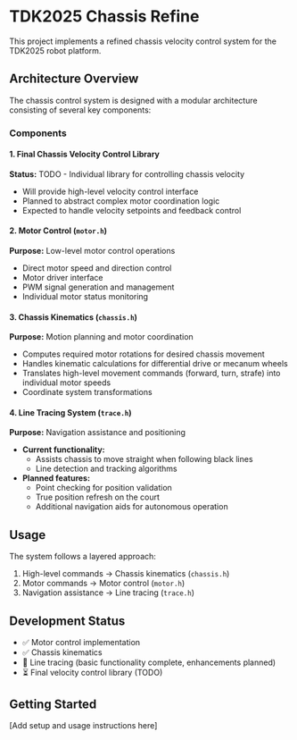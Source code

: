 # TDK2025 Chassis Refine

This project implements a refined chassis velocity control system for the TDK2025 robot platform.

## Architecture Overview

The chassis control system is designed with a modular architecture consisting of several key components:

### Components

#### 1. Final Chassis Velocity Control Library
**Status:** TODO - Individual library for controlling chassis velocity
- Will provide high-level velocity control interface
- Planned to abstract complex motor coordination logic
- Expected to handle velocity setpoints and feedback control

#### 2. Motor Control (`motor.h`)
**Purpose:** Low-level motor control operations
- Direct motor speed and direction control
- Motor driver interface
- PWM signal generation and management
- Individual motor status monitoring

#### 3. Chassis Kinematics (`chassis.h`)
**Purpose:** Motion planning and motor coordination
- Computes required motor rotations for desired chassis movement
- Handles kinematic calculations for differential drive or mecanum wheels
- Translates high-level movement commands (forward, turn, strafe) into individual motor speeds
- Coordinate system transformations

#### 4. Line Tracing System (`trace.h`)
**Purpose:** Navigation assistance and positioning
- **Current functionality:** 
  - Assists chassis to move straight when following black lines
  - Line detection and tracking algorithms
- **Planned features:**
  - Point checking for position validation
  - True position refresh on the court
  - Additional navigation aids for autonomous operation

## Usage

The system follows a layered approach:
1. High-level commands → Chassis kinematics (`chassis.h`)
2. Motor commands → Motor control (`motor.h`)  
3. Navigation assistance → Line tracing (`trace.h`)

## Development Status

- ✅ Motor control implementation
- ✅ Chassis kinematics
- 🔄 Line tracing (basic functionality complete, enhancements planned)
- ⏳ Final velocity control library (TODO)

## Getting Started

[Add setup and usage instructions here]
